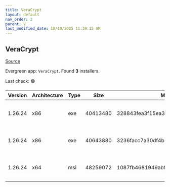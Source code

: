 ```yaml
---
title: VeraCrypt
layout: default
nav_order: 2
parent: V
last_modified_date: 18/10/2025 11:39:15 AM
---
```


## VeraCrypt

[Source](https://www.veracrypt.fr/en/Home.html)

Evergreen app: `VeraCrypt`. Found **3** installers.

Last check: 🟢

| Version | Architecture | Type | Size     | Md5                              | FileName                           | URI                                                                                                                                                                                                                                                            |
| ------- | ------------ | ---- | -------- | -------------------------------- | ---------------------------------- | -------------------------------------------------------------------------------------------------------------------------------------------------------------------------------------------------------------------------------------------------------------- |
| 1.26.24 | x86          | exe  | 40413480 | 328843fea3f15ea3ebfdf741047ae0f5 | VeraCrypt%20Portable%201.26.24.exe | [https://ixpeering.dl.sourceforge.net/project/veracrypt/VeraCrypt%201.26.24/Windows/VeraCrypt%20Portable%201.26.24.exe?viasf=1](https://ixpeering.dl.sourceforge.net/project/veracrypt/VeraCrypt%201.26.24/Windows/VeraCrypt%20Portable%201.26.24.exe?viasf=1) |
| 1.26.24 | x86          | exe  | 40643880 | 3236facc7a30df4ba4e57fddfba41ec5 | VeraCrypt%20Setup%201.26.24.exe    | [https://ixpeering.dl.sourceforge.net/project/veracrypt/VeraCrypt%201.26.24/Windows/VeraCrypt%20Setup%201.26.24.exe?viasf=1](https://ixpeering.dl.sourceforge.net/project/veracrypt/VeraCrypt%201.26.24/Windows/VeraCrypt%20Setup%201.26.24.exe?viasf=1)       |
| 1.26.24 | x64          | msi  | 48259072 | 1087fb4681949abf719840bafc151787 | VeraCrypt_Setup_x64_1.26.24.msi    | [https://ixpeering.dl.sourceforge.net/project/veracrypt/VeraCrypt%201.26.24/Windows/VeraCrypt_Setup_x64_1.26.24.msi?viasf=1](https://ixpeering.dl.sourceforge.net/project/veracrypt/VeraCrypt%201.26.24/Windows/VeraCrypt_Setup_x64_1.26.24.msi?viasf=1)       |
